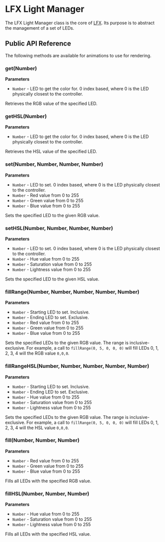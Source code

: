 # LFX Light Manager

The LFX Light Manager class is the core of [LFX](https://github.com/andrewmunsell/lfx). Its purpose is to abstract the management of a set of LEDs.

## Public API Reference

The following methods are available for animations to use for rendering.

### get(Number)

**Parameters**

- `Number` - LED to get the color for. 0 index based, where 0 is the LED physically closest to the controller.

Retrieves the RGB value of the specified LED.

### getHSL(Number)

**Parameters**

- `Number` - LED to get the color for. 0 index based, where 0 is the LED physically closest to the controller.

Retrieves the HSL value of the specified LED.

### set(Number, Number, Number, Number)

**Parameters**

- `Number` - LED to set. 0 index based, where 0 is the LED physically closest to the controller.
- `Number` - Red value from 0 to 255
- `Number` - Green value from 0 to 255
- `Number` - Blue value from 0 to 255

Sets the specified LED to the given RGB value.

### setHSL(Number, Number, Number, Number)

**Parameters**

- `Number` - LED to set. 0 index based, where 0 is the LED physically closest to the controller.
- `Number` - Hue value from 0 to 255
- `Number` - Saturation value from 0 to 255
- `Number` - Lightness value from 0 to 255

Sets the specified LED to the given HSL value.

### fillRange(Number, Number, Number, Number, Number)

**Parameters**

- `Number` - Starting LED to set. Inclusive.
- `Number` - Ending LED to set. Exclusive.
- `Number` - Red value from 0 to 255
- `Number` - Green value from 0 to 255
- `Number` - Blue value from 0 to 255

Sets the specified LEDs to the given RGB value. The range is inclusive-exclusive. For example, a call to `fillRange(0, 5, 0, 0, 0)` will fill LEDs 0, 1, 2, 3, 4 will the RGB value `0,0,0`.

### fillRangeHSL(Number, Number, Number, Number, Number)

**Parameters**

- `Number` - Starting LED to set. Inclusive.
- `Number` - Ending LED to set. Exclusive.
- `Number` - Hue value from 0 to 255
- `Number` - Saturation value from 0 to 255
- `Number` - Lightness value from 0 to 255

Sets the specified LEDs to the given RGB value. The range is inclusive-exclusive. For example, a call to `fillRange(0, 5, 0, 0, 0)` will fill LEDs 0, 1, 2, 3, 4 will the HSL value `0,0,0`.

### fill(Number, Number, Number)

**Parameters**

- `Number` - Red value from 0 to 255
- `Number` - Green value from 0 to 255
- `Number` - Blue value from 0 to 255

Fills all LEDs with the specified RGB value.

### fillHSL(Number, Number, Number)

**Parameters**

- `Number` - Hue value from 0 to 255
- `Number` - Saturation value from 0 to 255
- `Number` - Lightness value from 0 to 255

Fills all LEDs with the specified HSL value.